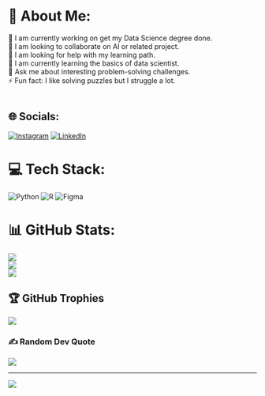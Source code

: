 # 💫 About Me:
🔭 I am currently working on get my Data Science degree done.<br>👯 I am looking to collaborate on AI or related project.<br>🤝 I am looking for help with my learning path.<br>🌱 I am currently learning the basics of data scientist.<br>💬 Ask me about interesting problem-solving challenges.<br>⚡ Fun fact: I like solving puzzles but I struggle a lot.<br><br>


## 🌐 Socials:
[![Instagram](https://img.shields.io/badge/Instagram-%23E4405F.svg?logo=Instagram&logoColor=white)](https://instagram.com/ruben_artola) [![LinkedIn](https://img.shields.io/badge/LinkedIn-%230077B5.svg?logo=linkedin&logoColor=white)](https://linkedin.com/in/ruben-artola) 

# 💻 Tech Stack:
![Python](https://img.shields.io/badge/python-3670A0?style=for-the-badge&logo=python&logoColor=ffdd54) ![R](https://img.shields.io/badge/r-%23276DC3.svg?style=for-the-badge&logo=r&logoColor=white) ![Figma](https://img.shields.io/badge/figma-%23F24E1E.svg?style=for-the-badge&logo=figma&logoColor=white)
# 📊 GitHub Stats:
![](https://github-readme-stats.vercel.app/api?username=RubenixArt&theme=dark&hide_border=false&include_all_commits=false&count_private=false)<br/>
![](https://github-readme-streak-stats.herokuapp.com/?user=RubenixArt&theme=dark&hide_border=false)<br/>
![](https://github-readme-stats.vercel.app/api/top-langs/?username=RubenixArt&theme=dark&hide_border=false&include_all_commits=false&count_private=false&layout=compact)

## 🏆 GitHub Trophies
![](https://github-profile-trophy.vercel.app/?username=RubenixArt&theme=radical&no-frame=false&no-bg=true&margin-w=4)

### ✍️ Random Dev Quote
![](https://quotes-github-readme.vercel.app/api?type=horizontal&theme=radical)

---
[![](https://visitcount.itsvg.in/api?id=RubenixArt&icon=0&color=0)](https://visitcount.itsvg.in)

